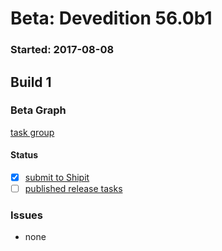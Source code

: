 # Beta: Devedition 56.0b1

### Started: 2017-08-08

## Build 1

### Beta Graph
[task group](https://tools.taskcluster.net/push-inspector/#/j9-GjuTXQdiWOsiO6fL2Ag)


#### Status
- [x] [submit to Shipit](https://wiki.mozilla.org/Release:Release_Automation_on_Mercurial:Starting_a_Release#Submit_to_Ship_It)
- [ ] [published release tasks](../how-tos/relpro.md#4-publish-release)

### Issues
- none


